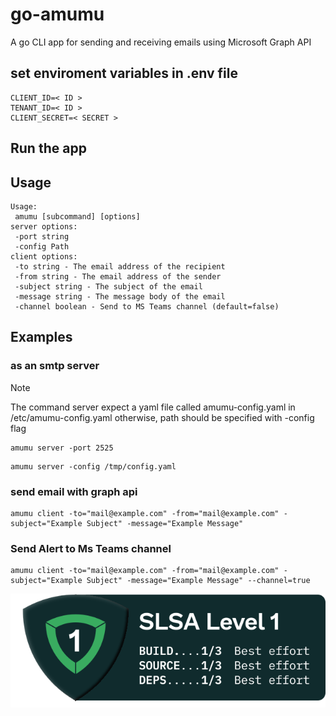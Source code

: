 # go-amumu
A go CLI app for sending and receiving emails using Microsoft Graph API

## set enviroment variables in .env file
```
CLIENT_ID=< ID >
TENANT_ID=< ID >
CLIENT_SECRET=< SECRET >
```
## Run the app
## Usage
```
Usage:
 amumu [subcommand] [options]
server options:
 -port string
 -config Path
client options:
 -to string - The email address of the recipient
 -from string - The email address of the sender
 -subject string - The subject of the email
 -message string - The message body of the email
 -channel boolean - Send to MS Teams channel (default=false)
```
## Examples
### as an smtp server
> [!NOTE]  
> The command server expect a yaml file called amumu-config.yaml in /etc/amumu-config.yaml otherwise, path should be specified with -config flag

```
amumu server -port 2525
```
```
amumu server -config /tmp/config.yaml
```
### send email with graph api
```
amumu client -to="mail@example.com" -from="mail@example.com" -subject="Example Subject" -message="Example Message"
```
### Send Alert to Ms Teams channel
```
amumu client -to="mail@example.com" -from="mail@example.com" -subject="Example Subject" -message="Example Message" --channel=true
```

![Alt text](slsa/SLSA-Badge-full-level1.svg)
